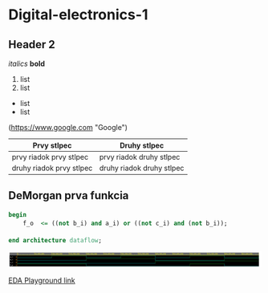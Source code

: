 # Digital-electronics-1
## Header 2

*italics*
**bold**

1. list
2. list
* list
* list

(https://www.google.com "Google")

Prvy stlpec | Druhy stlpec
------------ | -------------
prvy riadok prvy stlpec | prvy riadok druhy stlpec
druhy riadok prvy stlpec | druhy riadok druhy stlpec


## DeMorgan prva funkcia
```vhdl
begin
    f_o  <= ((not b_i) and a_i) or ((not c_i) and (not b_i));
    
end architecture dataflow;
```
![Simulacia DeMorgan prvej funkcie](images/simFDmor.png)

[EDA Playground link](https://www.edaplayground.com/x/8LrZ)